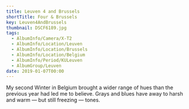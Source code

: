 ```yaml
---
title: Leuven 4 and Brussels
shortTitle: Four & Brussels
key: Leuven4AndBrussels
thumbnail: DSCF6189.jpg
tags:
  - AlbumInfo/Camera/X-T2
  - AlbumInfo/Location/Leuven
  - AlbumInfo/Location/Brussels
  - AlbumInfo/Location/Belgium
  - AlbumInfo/Period/KULeuven
  - AlbumGroup/Leuven
date: 2019-01-07T00:00
---
```

My second Winter in Belgium brought a wider range of hues than the previous year had led me to believe. Grays and blues have away to harsh and warm — but still freezing — tones.
